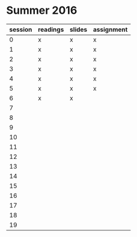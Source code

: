 # Summer 2016

session | readings | slides | assignment
------- | -------- | ------ | ----------
0       | x        | x      | x
1       | x        | x      | x
2       | x        | x      | x
3       | x        | x      | x
4       | x        | x      | x
5       | x        | x      | x
6       | x        | x      |
7       |          |        |
8       |          |        |
9       |          |        |
10      |          |        |
11      |          |        |
12      |          |        |
13      |          |        |
14      |          |        |
15      |          |        |
16      |          |        |
17      |          |        |
18      |          |        |
19      |          |        |
